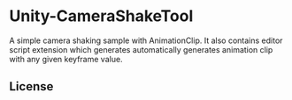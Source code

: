 # Unity-CameraShakeTool

A simple camera shaking sample with AnimationClip. It also contains editor script extension which generates automatically generates animation clip with any given keyframe value.

License
-------

